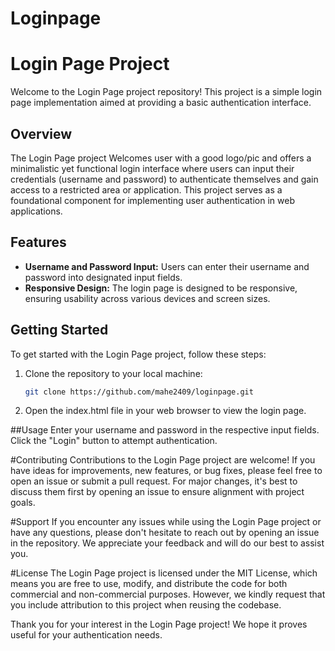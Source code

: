 # Loginpage
# Login Page Project

Welcome to the Login Page project repository! This project is a simple login page implementation aimed at providing a basic authentication interface.

## Overview

The Login Page project Welcomes user with a good logo/pic and offers a minimalistic yet functional login interface where users can input their credentials (username and password) to authenticate themselves and gain access to a restricted area or application. This project serves as a foundational component for implementing user authentication in web applications.

## Features

- **Username and Password Input:** Users can enter their username and password into designated input fields.
- **Responsive Design:** The login page is designed to be responsive, ensuring usability across various devices and screen sizes.

## Getting Started

To get started with the Login Page project, follow these steps:

1. Clone the repository to your local machine:

   ```bash
   git clone https://github.com/mahe2409/loginpage.git
2. Open the index.html file in your web browser to view the login page.

##Usage
Enter your username and password in the respective input fields.
Click the "Login" button to attempt authentication.

#Contributing
Contributions to the Login Page project are welcome! If you have ideas for improvements, new features, or bug fixes, please feel free to open an issue or submit a pull request. For major changes, it's best to discuss them first by opening an issue to ensure alignment with project goals.

#Support
If you encounter any issues while using the Login Page project or have any questions, please don't hesitate to reach out by opening an issue in the repository. We appreciate your feedback and will do our best to assist you.

#License
The Login Page project is licensed under the MIT License, which means you are free to use, modify, and distribute the code for both commercial and non-commercial purposes. However, we kindly request that you include attribution to this project when reusing the codebase.

Thank you for your interest in the Login Page project! We hope it proves useful for your authentication needs.
